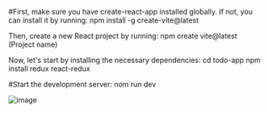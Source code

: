 #First, make sure you have create-react-app installed globally. If not, you can install it by running:
npm install -g create-vite@latest

Then, create a new React project by running:
npm create vite@latest (Project name)

Now, let's start by installing the necessary dependencies:
cd todo-app
npm install redux react-redux


#Start the development server:
nom run dev

![image](https://github.com/gautamgupta700449/todo-list/assets/108971459/d655dd74-3287-468b-9aea-05abfb3f34a7)
